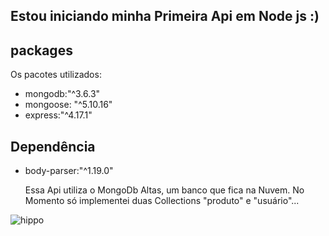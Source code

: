 ## Estou iniciando minha Primeira Api em Node js :)

	
## packages
Os pacotes utilizados:
* mongodb:"^3.6.3"
* mongoose: "^5.10.16"
* express:"^4.17.1"
	
## Dependência 
* body-parser:"^1.19.0"

	Essa Api utiliza o MongoDb Altas, um banco que fica na Nuvem. No Momento só implementei duas Collections
	"produto" e "usuário"...
	

 ![hippo](https://media.giphy.com/media/LO8ipFG7sfgAPRyJW7/giphy.gif)


